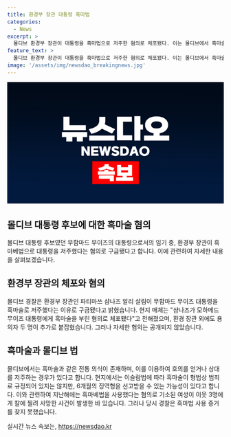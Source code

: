 ```yaml
---
title: 환경부 장관 대통령 흑마법
categories:
  - News
excerpt: >
  몰디브 환경부 장관이 대통령을 흑마법으로 저주한 혐의로 체포됐다. 이는 몰디브에서 흑마술과 같은 전통 의식이 일어나는 것이 일상적이며, 이에 대한 법적 제재가 논의될 수 있다. 환경 장관은 몰디브에서 중요한 역할을 맡고 있어 심각한 문제로 지역 사회에 충격을 줄 수 있다. 지난해에도 흑마법 사용 혐의로 치명적인 사고가 발생한 바 있으며, 이에 대한 법적 대응이 필요하다는 지적이 나올 것으로 보인다.
feature_text: >
  몰디브 환경부 장관이 대통령을 흑마법으로 저주한 혐의로 체포됐다. 이는 몰디브에서 흑마술과 같은 전통 의식이 일어나는 것이 일상적이며, 이에 대한 법적 제재가 논의될 수 있다. 환경 장관은 몰디브에서 중요한 역할을 맡고 있어 심각한 문제로 지역 사회에 충격을 줄 수 있다. 지난해에도 흑마법 사용 혐의로 치명적인 사고가 발생한 바 있으며, 이에 대한 법적 대응이 필요하다는 지적이 나올 것으로 보인다.
image: '/assets/img/newsdao_breakingnews.jpg'
---
```


<p><img src="/assets/img/newsdao_breakingnews.jpg" alt="cryptoinkorea 속보" /></p>

<h2 data-ke-size="size26">몰디브 대통령 후보에 대한 흑마술 혐의</h2>

<p data-ke-size="size16">몰디브 대통령 후보였던 무함마드 무이즈의 대통령으로서의 임기 중, 환경부 장관이 흑마베법으로 대통령을 저주했다는 혐의로 구금됐다고 합니다. 이에 관련하여 자세한 내용을 살펴보겠습니다.</p>

<h2 data-ke-size="size26">환경부 장관의 체포와 혐의</h2>

<p data-ke-size="size16">몰디브 경찰은 환경부 장관인 파티마쓰 샴나즈 알리 살림이 무함마드 무이즈 대통령을 흑마술로 저주했다는 이유로 구금됐다고 밝혔습니다. 현지 매체는 "샴나즈가 모하메드 무이즈 대통령에게 흑마술을 부린 혐의로 체포됐다"고 전해졌으며, 환경 장관 외에도 용의자 두 명이 추가로 붙잡혔습니다. 그러나 자세한 혐의는 공개되지 않았습니다.</p>

<h2 data-ke-size="size26">흑마술과 몰디브 법</h2>

<p data-ke-size="size16">몰디브에서는 흑마술과 같은 전통 의식이 존재하며, 이를 이용하여 호의를 얻거나 상대를 저주하는 경우가 있다고 합니다. 현지에서는 이슬람법에 따라 흑마술이 형법상 범죄로 규정되어 있지는 않지만, 6개월의 징역형을 선고받을 수 있는 가능성이 있다고 합니다. 이와 관련하여 지난해에는 흑마베법을 사용했다는 혐의로 기소된 여성이 이웃 3명에게 칼에 찔려 사망한 사건이 발생한 바 있습니다. 그러나 당시 경찰은 흑마법 사용 증거를 찾지 못했습니다.</p>
실시간 뉴스 속보는, <a href="https://newsdao.kr" rel="dofollow">https://newsdao.kr</a>


